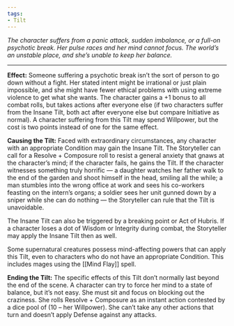 ```yaml
---
tags:
- Tilt
---
```


_The character suffers from a panic attack, sudden imbalance, or a full-on psychotic break. Her pulse races and her mind cannot focus. The world’s an unstable place, and she’s unable to keep her balance._

---

**Effect:** Someone suffering a psychotic break isn’t the sort of person to go down without a fight. Her stated intent might be irrational or just plain impossible, and she might have fewer ethical problems with using extreme violence to get what she wants. The character gains a +1 bonus to all combat rolls, but takes actions after everyone else (if two characters suffer from the Insane Tilt, both act after everyone else but compare Initiative as normal). A character suffering from this Tilt may spend Willpower, but the cost is two points instead of one for the same effect.

**Causing the Tilt:** Faced with extraordinary circumstances, any character with an appropriate Condition may gain the Insane Tilt. The Storyteller can call for a Resolve + Composure roll to resist a general anxiety that gnaws at the character’s mind; if the character fails, he gains the Tilt. If the character witnesses something truly horrific — a daughter watches her father walk to the end of the garden and shoot himself in the head, smiling all the while; a man stumbles into the wrong office at work and sees his co-workers feasting on the intern’s organs; a soldier sees her unit gunned down by a sniper while she can do nothing — the Storyteller can rule that the Tilt is unavoidable.

The Insane Tilt can also be triggered by a breaking point or Act of Hubris. If a character loses a dot of Wisdom or Integrity during combat, the Storyteller may apply the Insane Tilt then as well.

Some supernatural creatures possess mind-affecting powers that can apply this Tilt, even to characters who do not have an appropriate Condition. This includes mages using the [[Mind Flay]] spell.

**Ending the Tilt:** The specific effects of this Tilt don’t normally last beyond the end of the scene. A character can try to force her mind to a state of balance, but it’s not easy. She must sit and focus on blocking out the craziness. She rolls Resolve + Composure as an instant action contested by a dice pool of (10 – her Willpower). She can’t take any other actions that turn and doesn’t apply Defense against any attacks.